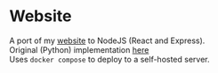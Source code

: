 # Website

A port of my [website](https://squiddy.me) to NodeJS (React and Express).\
Original (Python) implementation [here](https://github.com/squi-ddy/website-old)\
Uses ```docker compose``` to deploy to a self-hosted server.
